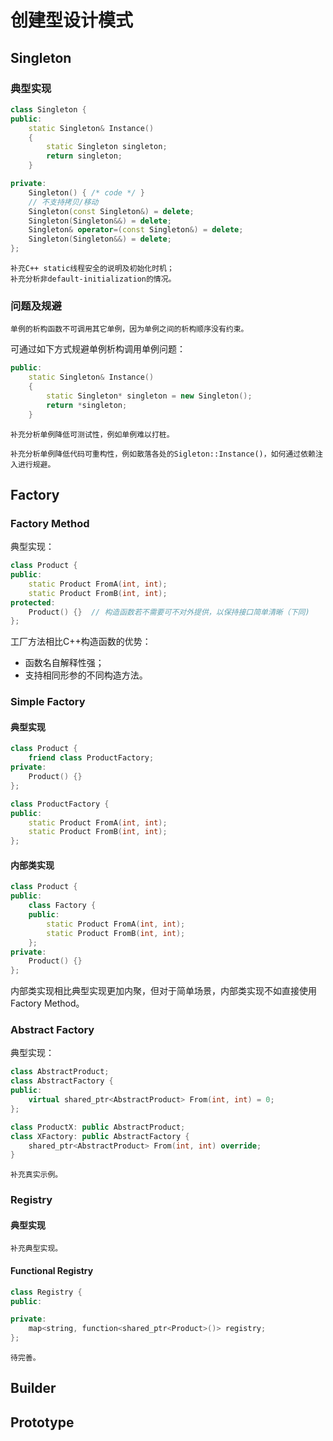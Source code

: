 # 创建型设计模式

## Singleton

### 典型实现

```cpp
class Singleton {
public:
    static Singleton& Instance()
    {
        static Singleton singleton;
        return singleton;
    }

private:
    Singleton() { /* code */ }
    // 不支持拷贝/移动
    Singleton(const Singleton&) = delete;
    Singleton(Singleton&&) = delete;
    Singleton& operator=(const Singleton&) = delete;
    Singleton(Singleton&&) = delete;
};
```

```{note}
补充C++ static线程安全的说明及初始化时机；
补充分析非default-initialization的情况。
```

### 问题及规避

```{note}
单例的析构函数不可调用其它单例，因为单例之间的析构顺序没有约束。
```

可通过如下方式规避单例析构调用单例问题：

```cpp
public:
    static Singleton& Instance()
    {
        static Singleton* singleton = new Singleton();
        return *singleton;
    }
```

```{note}
补充分析单例降低可测试性，例如单例难以打桩。
```

```{note}
补充分析单例降低代码可重构性，例如散落各处的Sigleton::Instance()，如何通过依赖注入进行规避。
```

## Factory

### Factory Method

典型实现：

```cpp
class Product {
public:
    static Product FromA(int, int);
    static Product FromB(int, int);
protected:
    Product() {}  // 构造函数若不需要可不对外提供，以保持接口简单清晰（下同)
};
```

工厂方法相比C++构造函数的优势：

- 函数名自解释性强；
- 支持相同形参的不同构造方法。

### Simple Factory

#### 典型实现

```cpp
class Product {
    friend class ProductFactory;
private:
    Product() {}    
};

class ProductFactory {
public:
    static Product FromA(int, int);
    static Product FromB(int, int);
};
```

#### 内部类实现

```cpp
class Product {
public:
    class Factory {
    public:
        static Product FromA(int, int);
        static Product FromB(int, int);
    };
private:
    Product() {}
};
```

内部类实现相比典型实现更加内聚，但对于简单场景，内部类实现不如直接使用Factory Method。

### Abstract Factory

典型实现：

```cpp
class AbstractProduct;
class AbstractFactory {
public:
    virtual shared_ptr<AbstractProduct> From(int, int) = 0;
};

class ProductX: public AbstractProduct;
class XFactory: public AbstractFactory {
    shared_ptr<AbstractProduct> From(int, int) override;
}
```

```{note}
补充真实示例。
```

### Registry

#### 典型实现

```{note}
补充典型实现。
```

#### Functional Registry

```cpp
class Registry {
public:

private:
    map<string, function<shared_ptr<Product>()> registry;
};
```

```{note}
待完善。
```

## Builder

## Prototype

